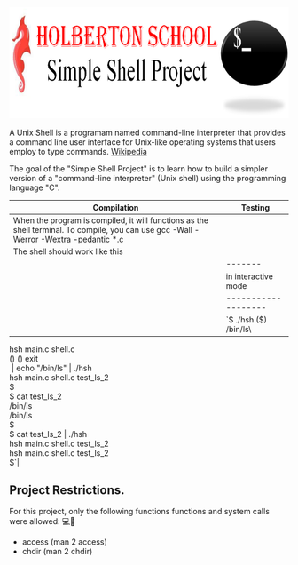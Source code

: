 <img src="Simple_Shell_Project.png" width="100%" height="200">

A Unix Shell is a programam named command-line interpreter that provides a command line user interface for Unix-like operating systems that users employ to type commands. <a href="https://en.wikipedia.org/wiki/Unix_shell">Wikipedia</a>

The goal of the "Simple Shell Project" is to learn how to build a simpler version of a "command-line interpreter" (Unix shell) using the programming language "C".

| Compilation | Testing |
|-------------|---------|
|When the program is compiled, it will functions as the shell terminal. To compile, you can use gcc -Wall -Werror -Wextra -pedantic *.c
|The shell should work like this |
| |-------|-----------|
| |in interactive mode| in non-interactive mode|
| |-------------------|------------------------|
| |`$ ./hsh \($) /bin/ls\
hsh main.c shell.c\
($)\
($) exit\
$`\
| `$ echo "/bin/ls" | ./hsh\
hsh main.c shell.c test_ls_2\
$\
$ cat test_ls_2\
/bin/ls\
/bin/ls\
$\
$ cat test_ls_2 | ./hsh\
hsh main.c shell.c test_ls_2\
hsh main.c shell.c test_ls_2\
$`|

## Project Restrictions.

For this project, only the following functions functions and system calls were allowed:
:computer::closed_lock_with_key:
- access (man 2 access)
- chdir (man 2 chdir)